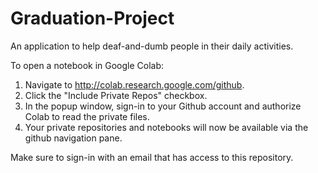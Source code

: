 # Graduation-Project
An application to help deaf-and-dumb people in their daily activities.




To open a notebook in Google Colab: 

1. Navigate to http://colab.research.google.com/github.
2. Click the "Include Private Repos" checkbox.
3. In the popup window, sign-in to your Github account and authorize Colab to read the private files.
4. Your private repositories and notebooks will now be available via the github navigation pane.

Make sure to sign-in with an email that has access to this repository.
